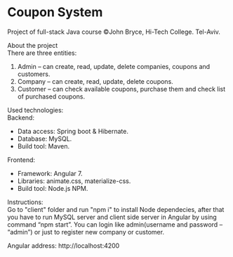 # Coupon System
Project of full-stack Java  course ©John Bryce, Hi-Tech College. Tel-Aviv.

About the project    
There are three entities:
1. Admin – can create, read, update, delete companies, coupons and customers.
2. Company – can create, read, update, delete coupons.
2. Customer – can check available coupons, purchase them and check list of purchased coupons.

Used technologies:  
Backend: 
- Data access: Spring boot & Hibernate.
- Database: MySQL.
- Build tool: Maven.

Frontend:
- Framework: Angular 7.
- Libraries: animate.css, materialize-css.
- Build tool: Node.js NPM.

Instructions:  
Go to "client" folder and run "npm i" to install Node dependecies, after that you have to run MySQL server and client side server in Angular by using command “npm start”. You can login like admin(username and password – “admin”) or just to register new company or customer.

Angular address: http://localhost:4200  
